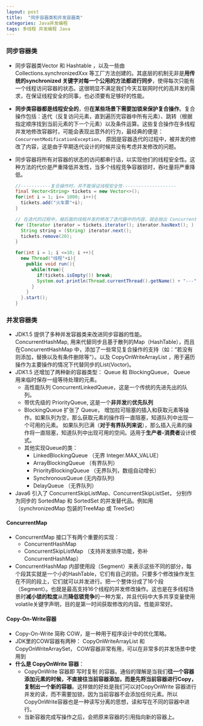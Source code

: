 ```yaml
---
layout: post
title:  "同步容器类和并发容器类"
categories: Java并发编程
tags: 多线程 并发编程 Java
---
```


### 同步容器类

* 同步容器类Vector 和 Hashtable ，以及一些由 Collections.synchronizedXxx 等工厂方法创建的。其底层的机制无非是**用传统的synchronized 关键字对每一个公用的方法都进行同步**，使得每次只能有一个线程访问容器的状态。这很明显不满足我们今天互联网时代的高并发的需求，在保证线程安全的同事，也必须要有足够好的性能。

* **同步类容器都是线程安全的**，但**在某些场景下需要加锁来保护复合操作**。复合操作包括：迭代（反复访问元素，直到遍历完容器中所有元素）、跳转（根据指定顺序找到当前元素的下一个元素）以及条件运算。这些复合操作在多线程并发地修改容器时，可能会表现出意外的行为，最经典的便是：`ConcurrentModificationException`， 原因是容器迭代的过程中，被并发的修改了内容，这是由于早期迭代设计的时候并没有考虑并发修改的问题。

* 同步容器将所有对容器的状态的访问都串行话，以实现他们的线程安全性。这种方法的代价是严重降低并发性，当多个线程竞争容器锁时，吞吐量将严重降低。

  ```java
  //-----------复合操作时，并不能保证线程安全性--------------------
  final Vector<String> tickets = new Vector<>();
  for(int i = 1; i<= 1000; i++){
    tickets.add("火车票"+i);
  }

  // 在迭代的过程中，被后面的线程并发的修改了迭代器中的内容，就会抛出 ConcurrentModificationException
  for (Iterator iterator = tickets.iterator(); iterator.hasNext(); ) {
    String string = (String) iterator.next();
    tickets.remove(20);
  }

  for(int i = 1; i <=10; i ++){
    new Thread("线程"+i){
      public void run(){
        while(true){
          if(tickets.isEmpty()) break;
          System.out.println(Thread.currentThread().getName() + "---" + tickets.remove(0));
        }
      }
    }.start();
  }
  ```



### 并发容器类

* JDK1.5 提供了多种并发容器类来改进同步容器的性能。ConcurrentHashMap, 用来代替同步且基于散列的Map（HashTable），而且在ConcurrentHashMap 中，添加了一些常见复合操作的支持（如：“若没有则添加，替换以及有条件删除等”）。以及 CopyOnWriteArrayList ，用于遍历操作为主要操作的情况下代替同步的List(Voctor)。
* JDK1.5 还增加了两种新的容器类型： Queue 和 BlockingQueue， Queue 用来临时保存一组等待处理的元素。
  * 高性能队列 ConcurrentLinkedQueue，这是一个传统的先进先出的队列。
  * 带优先级的 PriorityQueue, 这是一个**非并发**的**优先队列**
  * BlockingQueue 扩张了 Queue， 增加拉可阻塞的插入和获取元素等操作。如果队列为空，那么获取元素的操作将一直阻塞，知道队列中出现一个可用的元素。 如果队列已满（**对于有界队列来说**），那么插入元素的操作将一直阻塞，知道队列中出现可用的空间。适用于**生产者-消费者**设计模式。
  * 其他实现Queue的类：
    * LinkedBlockingQueue    （无界 Integer.MAX_VALUE）
    * ArrayBlockingQueue    （有界队列）
    * PriorityBlockingQueue （无界队列，数组自动增长）
    * SynchronousQueue   (无内存队列)
    * DelayQueue         （无界队列）
* Java6 引入了 ConcurrentSkipListMap、ConcurrentSkipListSet， 分别作为同步的 SortedMap 和 SortedSet 的并发替代品。例如用（synchronizedMap 包装的TreeMap 或 TreeSet）

#### ConcurrentMap

* ConcurrentMap 接口下有两个重要的实现：
  * ConcurrentHashMap
  * ConcurrentSkipListMap （支持并发排序功能，弥补 ConcurrentHashMap）
* ConcurrentHashMap 内部使用段（Segment）来表示这些不同的部分，每个段其实就是一个小的HashTable，它们有自己的锁。只要多个修改操作发生在不同的段上，它们就可以并发进行。把一个整体分成了16个段（Segment）。也就是最高支持16个线程的并发修改操作。这也是在多线程场景时**减小锁的粒度**从而**降低锁竞争**的一种方案，并且代码中大多共享变量使用volatile关键字声明，目的是第一时间获取修改的内容。性能非常好。

#### Copy-On-Write容器

* Copy-On-Write 简称 COW，是一种用于程序设计中的优化策略。
* JDK里的COW容器有两种： CopyOnWriteArrayList 和 CopyOnWriteArraySet， COW容器非常有用，可以在非常多的并发场景中使用到
* **什么是 CopyOnWrite 容器**：
  * CopyOnWrite 容器即 写时复制 的容器。通俗的理解是当我们**往一个容器添加元素的时候，不直接往当前容器添加，而是先将当前容器进行Copy，复制出一个新的容器**。这样做的好处是我们可以对CopyOnWrite 容器进行并发的读，而不需要加锁，因为当前容器不会添加任何元素。所以CopyOnWrite容器也是一种读写分离的思想，读和写在不同的容器中进行。
  * 当新容器完成写操作之后，会把原来容器的引用指向新的容器上。
 







